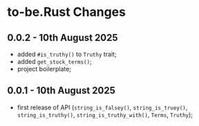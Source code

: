# **to-be.Rust** Changes

## 0.0.2 - 10th August 2025

* added `#is_truthy()` to `Truthy` trait;
* added `get_stock_terms()`;
* project boilerplate;


## 0.0.1 - 10th August 2025

* first release of API (`string_is_falsey()`, `string_is_truey()`, `string_is_truthy()`, `string_is_truthy_with()`, `Terms`, `Truthy`);



<!-- ########################### end of file ########################### -->

